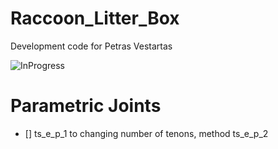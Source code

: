 # Raccoon_Litter_Box
Development code for Petras Vestartas

![InProgress](https://github.com/ibois-epfl/Raccoon_Litter_Box/blob/main/temp.png)

# Parametric Joints
- [] ts_e_p_1 to changing number of tenons, method ts_e_p_2
